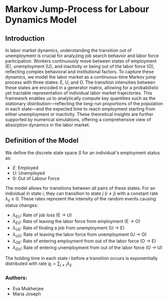 # Markov Jump-Process for Labour Dynamics Model

## Introduction

In labor market dynamics, understanding the transition out of unemployment is crucial for analyzing job search behavior and labor force participation. Workers continuously move between states of employment (E), unemployment (U), and inactivity or being out of the labor force (O), reflecting complex behavioral and institutional factors. To capture these dynamics, we model the labor market as a continuous-time Markov jump process with three states: E, U, and O. The transition intensities between these states are encoded in a generator matrix, allowing for a probabilistic yet tractable representation of individual labor market trajectories. This framework enables us to analytically compute key quantities such as the stationary distribution—reflecting the long-run proportions of the population in each state—and the expected time to reach employment starting from either unemployment or inactivity. These theoretical insights are further supported by numerical simulations, offering a comprehensive view of absorption dynamics in the labor market.

## Definition of the Model

We define the discrete state space $S$ for an individual's employment status as:
* $E$: Employed
* $U$: Unemployed
* $0$: Out of Labour Force

The model allows for transitions between all pairs of these states. For an individual in state $i$, they can transition to state $j$ ($i \neq j$) with a constant rate $\lambda_{ij} \ge 0$. These rates represent the intensity of the random events causing status changes:
* $\lambda_{EU}$: Rate of job loss (E $\to$ U)
* $\lambda_{EO}$: Rate of leaving the labor force from employment (E $\to$ O)
* $\lambda_{UE}$: Rate of finding a job from unemployment (U $\to$ E)
* $\lambda_{UO}$: Rate of leaving the labor force from unemployment (U $\to$ O)
* $\lambda_{OE}$: Rate of entering employment from out of the labor force (O $\to$ E)
* $\lambda_{OU}$: Rate of entering unemployment from out of the labor force (O $\to$ U)

The holding time in each state $i$ before a transition occurs is exponentially distributed with rate $q_i = \sum_{j \neq i} \lambda_{ij}$.

### Authors:
- Eva Mukherjee
- Maria Joseph
